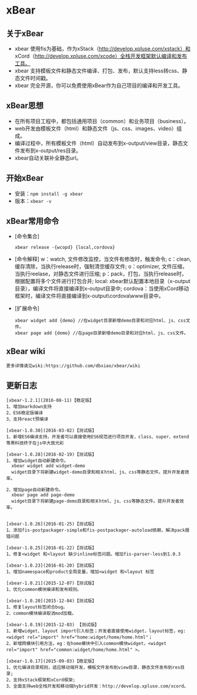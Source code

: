 # xBear

## 关于xBear

* xbear 使用fis为基础，作为xStack（http://develop.xpluse.com/xstack）和 xCord（http://develop.xpluse.com/xcode）全栈开发框架默认编译和发布工具。
* xbear 支持模板文件和静态文件编译、打包、发布，默认支持less转css、静态文件时间戳。
* xbear 完全开源，你可以免费使用xBear作为自己项目的编译和开发工具。

## xBear思想

* 在所有项目工程中，都包括通用项目（common）和业务项目（business）。
* web开发由模板文件（html）和静态文件（js、css、images、video）组成。
* 编译过程中，所有模板文件（html）自动发布到x-output/view目录，静态文件发布到x-output/res目录。
* xbear自动关联补全静态url。


## 开始xBear

* 安装：``npm install -g xbear``
* 版本：``xbear -v``

## xBear常用命令

* [命令集合]  
    ```shell
    xbear release -{wcopd} {local,cordova}
    ```

* [命令解释]
    w：watch, 文件修改监控，当文件有修改时，触发命令;
    c：clean, 缓存清除，当执行release时，强制清空缓存文件;
    o：optimizer, 文件压缩，当执行reelase，对静态文件进行压缩;
    p：pack，打包，当执行release时，根据配置将多个文件进行打包合并;
    local: xbear默认配置本地目录（x-output目录），编译文件将直接编译到x-output目录中;
    cordova：当使用xCord移动框架时，编译文件将直接编译到x-output\cordova\www目录中。

* [扩展命令]  
    ```shell
    xbear widget add {demo} //在widget目录新增demo目录和对应html、js、css文件。
    xbear page add {demo} //在page目录新增demo目录和对应html、js、css文件。
    ```

## xBear wiki

	更多详情请见wiki:https://github.com/dbxiao/xbear/wiki


## 更新日志
    [xbear-1.2.1](2016-08-11)【稳定版】
    1、增加markdown支持
    2、ES6稳定版编译
    3、支持react预编译

	[xbear-1.0.30](2016-03-02)【测试版】
	1、新增ES6编译支持，开发者可以直接使用ES6规范进行项目开发，class、super、extend等黑科技终于在js中大放光彩

	[xbear-1.0.28](2016-02-19)【测试版】
	1、增加widget自动新建命令。
      xbear widget add widget-demo
      widget目录下将新建widget-demo目录和相关html、js、css等静态文件。提升开发者效率。

    2、增加page自动新建命令。
      xbear page add page-demo
      widget目录下将新建page-demo目录和相关html、js、css等静态文件。提升开发者效率。


	[xbear-1.0.26](2016-01-25)【测试版】
	1、添加fis-postpackager-simple和fis-postpackager-autoload依赖，解决pack报错问题

	[xbear-1.0.25](2016-01-22)【测试版】
	1、修复<widget 和<layout 缺少inline标签问题。增加fis-parser-less到1.0.3

	[xbear-1.0.23](2016-01-20)【测试版】
	1、增加namespace和product全局变量，增加<widget 和<layout 标签

	[xbear-1.0.21](2015-12-07)【测试版】
	1、优化common模块编译和发布规则。

	[xbear-1.0.20](2015-12-04)【测试版】
	1、修复layout标签闭合bug。
	2、common模块编译取消mod加载。

	[xbear-1.0.19](2015-12-03) 【测试版】
	1、新增widget、layout import引入标签；开发者直接使用widget，layout标签，eg:<widget rel="import" href="home:widget/home/home.html"；
	2、新增跨模块引用方法，eg：在home模块中引入common模块widget，<widget rel="import" href="common:widget/home/home.html" >。

	[xbear-1.0.17](2015-09-03)【稳定版】
	1、优化编译目录规则，适应移动端开发，模板文件发布到view目录，静态文件发布到res目录;
	2、支持xStack框架和xCord框架;
	3、全面支持web全栈开发和移动端hybrid开发：http://develop.xpluse.com/xcord。
